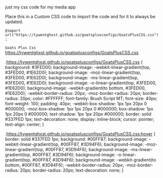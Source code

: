 just my css code for my media app

Place this in a Custom CSS code to import the code and for it to always be updated.

```@import url("https://tywentghxst.github.io/goatsplusconfigs/GoatsPlusCSS.css");```


```Goats Plus Css```
https://tywentghxst.github.io/goatsplusconfigs/GoatsPlusCSS.css




.https://tywentghxst.github.io/goatsplusconfigs/GoatsPlusCSS.css {
   background: #3FED00;
   background-image: -webkit-linear-gradient(top, #3FED00, #1E62D0);
   background-image: -moz-linear-gradient(top, #3FED00, #1E62D0);
   background-image: -ms-linear-gradient(top, #3FED00, #1E62D0);
   background-image: -o-linear-gradient(top, #3FED00, #1E62D0);
   background-image: -webkit-gradient(to bottom, #3FED00, #1E62D0);
   -webkit-border-radius: 20px;
   -moz-border-radius: 20px;
   border-radius: 20px;
   color: #FFFFFF;
   font-family: Brush Script MT;
   font-size: 40px;
   font-weight: 100;
   padding: 40px;
   -webkit-box-shadow: 1px 1px 20px 0 #000000;
   -moz-box-shadow: 1px 1px 20px 0 #000000;
   box-shadow: 1px 1px 20px 0 #000000;
   text-shadow: 1px 1px 20px #000000;
   border: solid #337FED 1px;
   text-decoration: none;
   display: inline-block;
   cursor: pointer;
   text-align: center;
}

.https://tywentghxst.github.io/goatsplusconfigs/GoatsPlusCSS.css:hover {
   border: solid #337FED 1px;
   background: #00FF87;
   background-image: -webkit-linear-gradient(top, #00FF87, #3D94F6);
   background-image: -moz-linear-gradient(top, #00FF87, #3D94F6);
   background-image: -ms-linear-gradient(top, #00FF87, #3D94F6);
   background-image: -o-linear-gradient(top, #00FF87, #3D94F6);
   background-image: -webkit-gradient(to bottom, #00FF87, #3D94F6);
   -webkit-border-radius: 20px;
   -moz-border-radius: 20px;
   border-radius: 20px;
   text-decoration: none;
}
